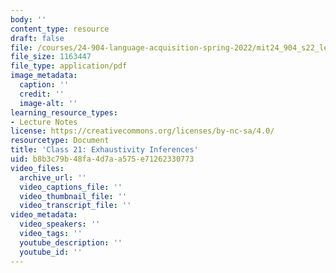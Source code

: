 ```yaml
---
body: ''
content_type: resource
draft: false
file: /courses/24-904-language-acquisition-spring-2022/mit24_904_s22_lec21.pdf
file_size: 1163447
file_type: application/pdf
image_metadata:
  caption: ''
  credit: ''
  image-alt: ''
learning_resource_types:
- Lecture Notes
license: https://creativecommons.org/licenses/by-nc-sa/4.0/
resourcetype: Document
title: 'Class 21: Exhaustivity Inferences'
uid: b8b3c79b-48fa-4d7a-a575-e71262330773
video_files:
  archive_url: ''
  video_captions_file: ''
  video_thumbnail_file: ''
  video_transcript_file: ''
video_metadata:
  video_speakers: ''
  video_tags: ''
  youtube_description: ''
  youtube_id: ''
---
```


